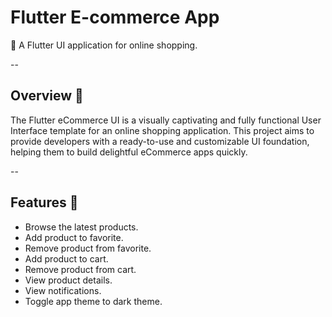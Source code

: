 # Flutter E-commerce App

🚀 A Flutter UI application for online shopping.

--

## Overview 📙
The Flutter eCommerce UI is a visually captivating and fully functional User Interface template for an online shopping application. This project aims to provide developers with a ready-to-use and customizable UI foundation, helping them to build delightful eCommerce apps quickly.

--

## Features 🌟

- Browse the latest products.
- Add product to favorite.
- Remove product from favorite.
- Add product to cart.
- Remove product from cart.
- View product details.
- View notifications.
- Toggle app theme to dark theme.


